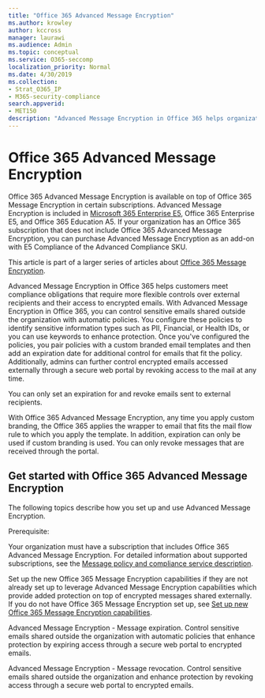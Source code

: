 ```yaml
---
title: "Office 365 Advanced Message Encryption"
ms.author: krowley
author: kccross
manager: laurawi
ms.audience: Admin
ms.topic: conceptual
ms.service: O365-seccomp
localization_priority: Normal
ms.date: 4/30/2019
ms.collection: 
- Strat_O365_IP
- M365-security-compliance
search.appverid:
- MET150
description: "Advanced Message Encryption in Office 365 helps organizations meet their compliance obligations by enabling admins to expire and revoke access through a Office 365 web portal to encrypted emails."
---
```


# Office 365 Advanced Message Encryption

Office 365 Advanced Message Encryption is available on top of Office 365 Message Encryption in certain subscriptions. Advanced Message Encryption is included in [Microsoft 365 Enterprise E5](https://www.microsoft.com/microsoft-365/enterprise/home), Office 365 Enterprise E5, and Office 365 Education A5. If your organization has an Office 365 subscription that does not include Office 365 Advanced Message Encryption, you can purchase Advanced Message Encryption as an add-on with E5 Compliance of the Advanced Compliance SKU.

This article is part of a larger series of articles about [Office 365 Message Encryption](ome.md).

Advanced Message Encryption in Office 365 helps customers meet compliance obligations that require more flexible controls over external recipients and their access to encrypted emails. With Advanced Message Encryption in Office 365, you can control sensitive emails shared outside the organization with automatic policies. You configure these policies to identify sensitive information types such as PII, Financial, or Health IDs, or you can use keywords to enhance protection. Once you've configured the policies, you pair policies with a custom branded email templates and then add an expiration date for additional control for emails that fit the policy. Additionally, admins can further control encrypted emails accessed externally through a secure web portal by revoking access to the mail at any time.

You can only set an expiration for and revoke emails  sent to external recipients.

With Office 365 Advanced Message Encryption, any time you apply custom branding, the Office 365 applies the wrapper to email that fits the mail flow rule to which you apply the template. In addition, expiration can only be used if custom branding is used. You can only revoke messages that are received through the portal.

## Get started with Office 365 Advanced Message Encryption

The following topics describe how you set up and use Advanced Message Encryption.

Prerequisite:

Your organization must have a subscription that includes Office 365 Advanced Message Encryption. For detailed information about supported subscriptions, see the [Message policy and compliance service description](https://docs.microsoft.com/en-us/office365/servicedescriptions/exchange-online-service-description/message-policy-and-compliance).

Set up the new Office 365 Message Encryption capabilities if they are not already set up to leverage Advanced Message Encryption capabilities which provide added protection on top of encrypted messages shared externally. If you do not have Office 365 Message Encryption set up, see [Set up new Office 365 Message Encryption capabilities](set-up-new-message-encryption-capabilities.md).

Advanced Message Encryption - Message expiration. Control sensitive emails shared outside the organization with automatic policies that enhance protection by expiring access through a secure web portal to encrypted emails.

Advanced Message Encryption - Message revocation. Control sensitive emails shared outside the organization and enhance protection by revoking access through a secure web portal to encrypted emails.  